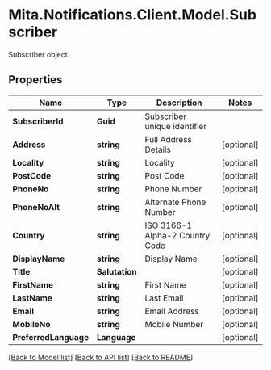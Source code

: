 # Mita.Notifications.Client.Model.Subscriber
Subscriber object.

## Properties

Name | Type | Description | Notes
------------ | ------------- | ------------- | -------------
**SubscriberId** | **Guid** | Subscriber unique identifier | 
**Address** | **string** | Full Address Details | [optional] 
**Locality** | **string** | Locality | [optional] 
**PostCode** | **string** | Post Code | [optional] 
**PhoneNo** | **string** | Phone Number | [optional] 
**PhoneNoAlt** | **string** | Alternate Phone Number | [optional] 
**Country** | **string** | ISO 3166-1 Alpha-2 Country Code | [optional] 
**DisplayName** | **string** | Display Name | [optional] 
**Title** | **Salutation** |  | [optional] 
**FirstName** | **string** | First Name | [optional] 
**LastName** | **string** | Last Email | [optional] 
**Email** | **string** | Email Address | [optional] 
**MobileNo** | **string** | Mobile Number | [optional] 
**PreferredLanguage** | **Language** |  | [optional] 

[[Back to Model list]](../README.md#documentation-for-models) [[Back to API list]](../README.md#documentation-for-api-endpoints) [[Back to README]](../README.md)

